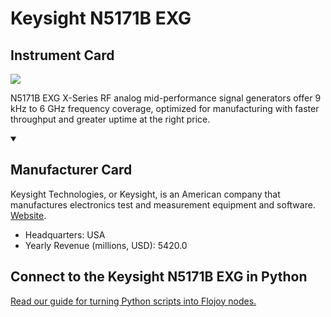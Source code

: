
# Keysight N5171B EXG

## Instrument Card

<img src="https://v5.airtableusercontent.com/v1/19/19/1691539200000/YdLnfSx6nQapbljErk8JIw/KbFaWOTHnqKlgjnaUUS87xoqM0jPh73OuLQqLiOKfCvG2b91XLK1LU0-wmCxMcOGPEl5XB8Y7fVORi4cjykxCFYvoaau2eQNd0oTv7e8EoA/HpPrkmpjUv7xZoOF8xFyFO-i_9ttSuJSCFQMmPhFOKs"/>
<p>N5171B EXG X-Series RF analog mid-performance signal generators offer 9 kHz to 6 GHz frequency coverage, optimized for manufacturing with faster throughput and greater uptime at the right price.</p>

<details open>
<summary><h2>Manufacturer Card</h2></summary>

Keysight Technologies, or Keysight, is an American company that manufactures electronics test and measurement equipment and software. <a href="https://www.keysight.com/us/en/home.html">Website</a>.

<ul>
  <li>Headquarters: USA</li>
  <li>Yearly Revenue (millions, USD): 5420.0</li>
</ul>
</details>

## Connect to the Keysight N5171B EXG in Python

[Read our guide for turning Python scripts into Flojoy nodes.](https://docs.flojoy.ai/custom-nodes/creating-custom-node/)


